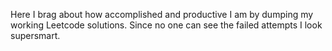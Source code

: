 Here I brag about how accomplished and productive I am by dumping my working Leetcode solutions. Since no one can see the failed attempts I look supersmart.
